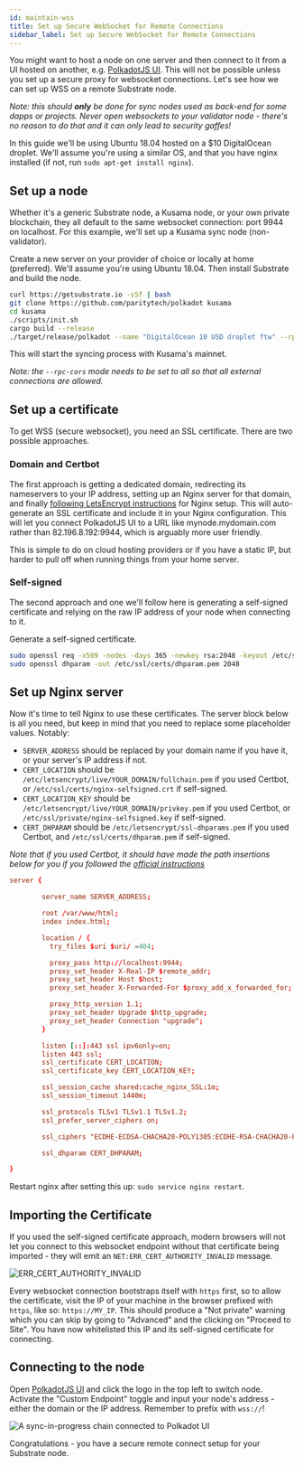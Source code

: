 ```yaml
---
id: maintain-wss
title: Set up Secure WebSocket for Remote Connections
sidebar_label: Set up Secure WebSocket for Remote Connections
---
```


You might want to host a node on one server and then connect to it from a UI hosted on another, e.g. [PolkadotJS UI](https://polkadot.js.org/apps). This will not be possible unless you set up a secure proxy for websocket connections. Let's see how we can set up WSS on a remote Substrate node.

_Note: this should **only** be done for sync nodes used as back-end for some dapps or projects. Never open websockets to your validator node - there's no reason to do that and it can only lead to security gaffes!_

In this guide we'll be using Ubuntu 18.04 hosted on a \$10 DigitalOcean droplet. We'll assume you're using a similar OS, and that you have nginx installed (if not, run `sudo apt-get install nginx`).

## Set up a node

Whether it's a generic Substrate node, a Kusama node, or your own private blockchain, they all default to the same websocket connection: port 9944 on localhost. For this example, we'll set up a Kusama sync node (non-validator).

Create a new server on your provider of choice or locally at home (preferred). We'll assume you're using Ubuntu 18.04. Then install Substrate and build the node.

```bash
curl https://getsubstrate.io -sSf | bash
git clone https://github.com/paritytech/polkadot kusama
cd kusama
./scripts/init.sh
cargo build --release
./target/release/polkadot --name "DigitalOcean 10 USD droplet ftw" --rpc-cors all
```

This will start the syncing process with Kusama's mainnet.

_Note: the `--rpc-cors` mode needs to be set to all so that all external connections are allowed._

## Set up a certificate

To get WSS (secure websocket), you need an SSL certificate. There are two possible approaches.

### Domain and Certbot

The first approach is getting a dedicated domain, redirecting its nameservers to your IP address, setting up an Nginx server for that domain, and finally [following LetsEncrypt instructions](https://certbot.eff.org/lets-encrypt/ubuntubionic-nginx.html) for Nginx setup. This will auto-generate an SSL certificate and include it in your Nginx configuration. This will let you connect PolkadotJS UI to a URL like mynode.mydomain.com rather than 82.196.8.192:9944, which is arguably more user friendly.

This is simple to do on cloud hosting providers or if you have a static IP, but harder to pull off when running things from your home server.

### Self-signed

The second approach and one we'll follow here is generating a self-signed certificate and relying on the raw IP address of your node when connecting to it.

Generate a self-signed certificate.

```bash
sudo openssl req -x509 -nodes -days 365 -newkey rsa:2048 -keyout /etc/ssl/private/nginx-selfsigned.key -out /etc/ssl/certs/nginx-selfsigned.crt
sudo openssl dhparam -out /etc/ssl/certs/dhparam.pem 2048
```

## Set up Nginx server

Now it's time to tell Nginx to use these certificates. The server block below is all you need, but keep in mind that you need to replace some placeholder values. Notably:

- `SERVER_ADDRESS` should be replaced by your domain name if you have it, or your server's IP address if not.
- `CERT_LOCATION` should be `/etc/letsencrypt/live/YOUR_DOMAIN/fullchain.pem` if you used Certbot, or `/etc/ssl/certs/nginx-selfsigned.crt` if self-signed.
- `CERT_LOCATION_KEY` should be `/etc/letsencrypt/live/YOUR_DOMAIN/privkey.pem` if you used Certbot, or `/etc/ssl/private/nginx-selfsigned.key` if self-signed.
- `CERT_DHPARAM` should be `/etc/letsencrypt/ssl-dhparams.pem` if you used Certbot, and `/etc/ssl/certs/dhparam.pem` if self-signed.

_Note that if you used Certbot, it should have made the path insertions below for you if you followed the [official instructions](https://certbot.eff.org/lets-encrypt/ubuntubionic-nginx.html)_

```conf
server {

        server_name SERVER_ADDRESS;

        root /var/www/html;
        index index.html;

        location / {
          try_files $uri $uri/ =404;

          proxy_pass http://localhost:9944;
          proxy_set_header X-Real-IP $remote_addr;
          proxy_set_header Host $host;
          proxy_set_header X-Forwarded-For $proxy_add_x_forwarded_for;

          proxy_http_version 1.1;
          proxy_set_header Upgrade $http_upgrade;
          proxy_set_header Connection "upgrade";
        }

        listen [::]:443 ssl ipv6only=on;
        listen 443 ssl;
        ssl_certificate CERT_LOCATION;
        ssl_certificate_key CERT_LOCATION_KEY;

        ssl_session_cache shared:cache_nginx_SSL:1m;
        ssl_session_timeout 1440m;

        ssl_protocols TLSv1 TLSv1.1 TLSv1.2;
        ssl_prefer_server_ciphers on;

        ssl_ciphers "ECDHE-ECDSA-CHACHA20-POLY1305:ECDHE-RSA-CHACHA20-POLY1305:ECDHE-ECDSA-AES128-GCM-SHA256:ECDHE-RSA-AES128-GCM-SHA256:ECDHE-ECDSA-AES256-GCM-SHA384:ECDHE-RSA-AES256-GCM-SHA384:DHE-RSA-AES128-GCM-SHA256:DHE-RSA-AES256-GCM-SHA384:ECDHE-ECDSA-AES128-SHA256:ECDHE-RSA-AES128-SHA256:ECDHE-ECDSA-AES128-SHA:ECDHE-RSA-AES256-SHA384:ECDHE-RSA-AES128-SHA:ECDHE-ECDSA-AES256-SHA384:ECDHE-ECDSA-AES256-SHA:ECDHE-RSA-AES256-SHA:DHE-RSA-AES128-SHA256:DHE-RSA-AES128-SHA:DHE-RSA-AES256-SHA256:DHE-RSA-AES256-SHA:ECDHE-ECDSA-DES-CBC3-SHA:ECDHE-RSA-DES-CBC3-SHA:EDH-RSA-DES-CBC3-SHA:AES128-GCM-SHA256:AES256-GCM-SHA384:AES128-SHA256:AES256-SHA256:AES128-SHA:AES256-SHA:DES-CBC3-SHA:!DSS";

        ssl_dhparam CERT_DHPARAM;

}
```

Restart nginx after setting this up: `sudo service nginx restart`.

## Importing the Certificate

If you used the self-signed certificate approach, modern browsers will not let you connect to this websocket endpoint without that certificate being imported - they will emit an `NET:ERR_CERT_AUTHORITY_INVALID` message.

![ERR_CERT_AUTHORITY_INVALID](/img/wss/wss04.png)

Every websocket connection bootstraps itself with `https` first, so to allow the certificate, visit the IP of your machine in the browser prefixed with `https`, like so: `https://MY_IP`. This should produce a "Not private" warning which you can skip by going to "Advanced" and the clicking on "Proceed to Site". You have now whitelisted this IP and its self-signed certificate for connecting.

## Connecting to the node

Open [PolkadotJS UI](https://polkadot.js.org/apps) and click the logo in the top left to switch node. Activate the "Custom Endpoint" toggle and input your node's address - either the domain or the IP address. Remember to prefix with `wss://`!

![A sync-in-progress chain connected to Polkadot UI](/img/wss/wss01.jpg)

Congratulations - you have a secure remote connect setup for your Substrate node.
